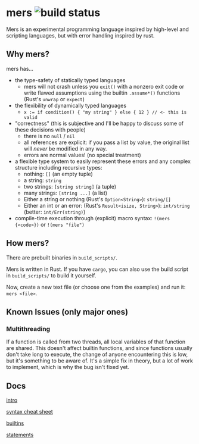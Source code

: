 # mers ![build status](https://github.com/Dummi26/mers/actions/workflows/rust.yml/badge.svg)

Mers is an experimental programming language inspired by high-level and scripting languages, but with error handling inspired by rust.

## Why mers?

mers has...

- the type-safety of statically typed languages
  + mers will not crash unless you `exit()` with a nonzero exit code or write flawed assumptions using the builtin `.assume*()` functions (Rust's `unwrap` or `expect`)
- the flexibility of dynamically typed languages
  + `x := if condition() { "my string" } else { 12 } // <- this is valid`
- "correctness" (this is subjective and I'll be happy to discuss some of these decisions with people)
  + there is no `null` / `nil`
  + all references are explicit: if you pass a list by value, the original list will *never* be modified in any way.
  + errors are normal values! (no special treatment)
- a flexible type system to easily represent these errors and any complex structure including recursive types:
  + nothing: `[]` (an empty tuple)
  + a string: `string`
  + two strings: `[string string]` (a tuple)
  + many strings: `[string ...]` (a list)
  + Either a string or nothing (Rust's `Option<String>`): `string/[]`
  + Either an int or an error: (Rust's `Result<isize, String>`): `int/string` (better: `int/Err(string)`)
- compile-time execution through (explicit) macro syntax: `!(mers {<code>})` or `!(mers "file")`

## How mers?

There are prebuilt binaries in `build_scripts/`.

Mers is written in Rust. If you have `cargo`, you can also use the build script in `build_scripts/` to build it yourself.

Now, create a new text file (or choose one from the examples) and run it: `mers <file>`.

## Known Issues (only major ones)

### Multithreading

If a function is called from two threads, all local variables of that function are shared.
This doesn't affect builtin functions, and since functions usually don't take long to execute,
the change of anyone encountering this is low, but it's something to be aware of.
It's a simple fix in theory, but a lot of work to implement, which is why the bug isn't fixed yet.

## Docs

[intro](docs/intro.md)

[syntax cheat sheet](docs/syntax_cheat_sheet.md)

[builtins](docs/builtins.md)

[statements](docs/statements.md)
